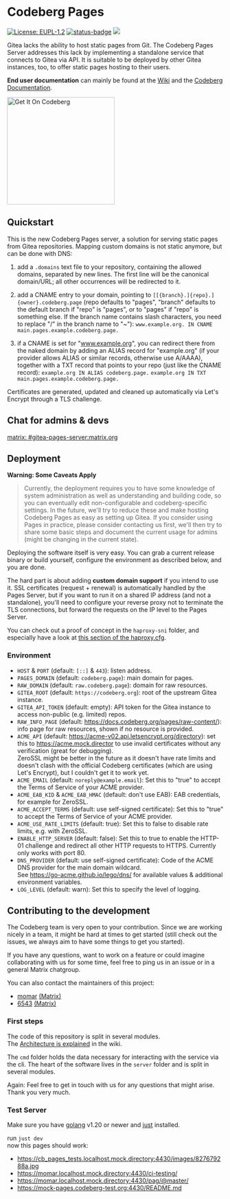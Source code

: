 # Codeberg Pages

[![License: EUPL-1.2](https://img.shields.io/badge/License-EUPL--1.2-blue)](https://opensource.org/license/eupl-1-2/)
[![status-badge](https://ci.codeberg.org/api/badges/Codeberg/pages-server/status.svg)](https://ci.codeberg.org/Codeberg/pages-server)
<a href="https://matrix.to/#/#gitea-pages-server:matrix.org" title="Join the Matrix room at https://matrix.to/#/#gitea-pages-server:matrix.org">
  <img src="https://img.shields.io/matrix/gitea-pages-server:matrix.org?label=matrix">
</a>

Gitea lacks the ability to host static pages from Git.
The Codeberg Pages Server addresses this lack by implementing a standalone service
that connects to Gitea via API.
It is suitable to be deployed by other Gitea instances, too, to offer static pages hosting to their users.

**End user documentation** can mainly be found at the [Wiki](https://codeberg.org/Codeberg/pages-server/wiki/Overview)
and the [Codeberg Documentation](https://docs.codeberg.org/codeberg-pages/).


<a href="https://codeberg.org/Codeberg/pages-server"> <img src="https://codeberg.org/Codeberg/GetItOnCodeberg/raw/branch/main/get-it-on-blue-on-white.svg" alt="Get It On Codeberg" width="250"/> <a/>

## Quickstart

This is the new Codeberg Pages server, a solution for serving static pages from Gitea repositories.
Mapping custom domains is not static anymore, but can be done with DNS:

1) add a `.domains` text file to your repository, containing the allowed domains, separated by new lines. The
first line will be the canonical domain/URL; all other occurrences will be redirected to it.

2) add a CNAME entry to your domain, pointing to `[[{branch}.]{repo}.]{owner}.codeberg.page` (repo defaults to
"pages", "branch" defaults to the default branch if "repo" is "pages", or to "pages" if "repo" is something else.
If the branch name contains slash characters, you need to replace "/" in the branch name to "~"):
  `www.example.org. IN CNAME main.pages.example.codeberg.page.`

3) if a CNAME is set for "www.example.org", you can redirect there from the naked domain by adding an ALIAS record
for "example.org" (if your provider allows ALIAS or similar records, otherwise use A/AAAA), together with a TXT
record that points to your repo (just like the CNAME record):
  `example.org IN ALIAS codeberg.page.`
  `example.org IN TXT main.pages.example.codeberg.page.`

Certificates are generated, updated and cleaned up automatically via Let's Encrypt through a TLS challenge.

## Chat for admins & devs

[matrix: #gitea-pages-server:matrix.org](https://matrix.to/#/#gitea-pages-server:matrix.org)

## Deployment

**Warning: Some Caveats Apply**  
> Currently, the deployment requires you to have some knowledge of system administration as well as understanding and building code,
> so you can eventually edit non-configurable and codeberg-specific settings.
> In the future, we'll try to reduce these and make hosting Codeberg Pages as easy as setting up Gitea.
> If you consider using Pages in practice, please consider contacting us first,
> we'll then try to share some basic steps and document the current usage for admins
> (might be changing in the current state).

Deploying the software itself is very easy. You can grab a current release binary or build yourself,
configure the environment as described below, and you are done.

The hard part is about adding **custom domain support** if you intend to use it.
SSL certificates (request + renewal) is automatically handled by the Pages Server,
but if you want to run it on a shared IP address (and not a standalone),
you'll need to configure your reverse proxy not to terminate the TLS connections,
but forward the requests on the IP level to the Pages Server.

You can check out a proof of concept in the `haproxy-sni` folder,
and especially have a look at [this section of the haproxy.cfg](https://codeberg.org/Codeberg/pages-server/src/branch/main/haproxy-sni/haproxy.cfg#L38).

### Environment

- `HOST` & `PORT` (default: `[::]` & `443`): listen address.
- `PAGES_DOMAIN` (default: `codeberg.page`): main domain for pages.
- `RAW_DOMAIN` (default: `raw.codeberg.page`): domain for raw resources.
- `GITEA_ROOT` (default: `https://codeberg.org`): root of the upstream Gitea instance.
- `GITEA_API_TOKEN` (default: empty): API token for the Gitea instance to access non-public (e.g. limited) repos.
- `RAW_INFO_PAGE` (default: https://docs.codeberg.org/pages/raw-content/): info page for raw resources, shown if no resource is provided.
- `ACME_API` (default: https://acme-v02.api.letsencrypt.org/directory): set this to https://acme.mock.director to use invalid certificates without any verification (great for debugging).  
  ZeroSSL might be better in the future as it doesn't have rate limits and doesn't clash with the official Codeberg certificates (which are using Let's Encrypt), but I couldn't get it to work yet.
- `ACME_EMAIL` (default: `noreply@example.email`): Set this to "true" to accept the Terms of Service of your ACME provider.
- `ACME_EAB_KID` &  `ACME_EAB_HMAC` (default: don't use EAB): EAB credentials, for example for ZeroSSL.
- `ACME_ACCEPT_TERMS` (default: use self-signed certificate): Set this to "true" to accept the Terms of Service of your ACME provider.
- `ACME_USE_RATE_LIMITS` (default: true): Set this to false to disable rate limits, e.g. with ZeroSSL.
- `ENABLE_HTTP_SERVER` (default: false): Set this to true to enable the HTTP-01 challenge and redirect all other HTTP requests to HTTPS. Currently only works with port 80.
- `DNS_PROVIDER` (default: use self-signed certificate): Code of the ACME DNS provider for the main domain wildcard.  
  See https://go-acme.github.io/lego/dns/ for available values & additional environment variables.
- `LOG_LEVEL` (default: warn): Set this to specify the level of logging.


## Contributing to the development

The Codeberg team is very open to your contribution.
Since we are working nicely in a team, it might be hard at times to get started
(still check out the issues, we always aim to have some things to get you started).

If you have any questions, want to work on a feature or could imagine collaborating with us for some time,
feel free to ping us in an issue or in a general Matrix chatgroup.

You can also contact the maintainers of this project:

- [momar](https://codeberg.org/momar) [(Matrix)](https://matrix.to/#/@moritz:wuks.space)
- [6543](https://codeberg.org/6543) [(Matrix)](https://matrix.to/#/@marddl:obermui.de)

### First steps

The code of this repository is split in several modules.  
The [Architecture is explained](https://codeberg.org/Codeberg/pages-server/wiki/Architecture) in the wiki.

The `cmd` folder holds the data necessary for interacting with the service via the cli.
The heart of the software lives in the `server` folder and is split in several modules.

Again: Feel free to get in touch with us for any questions that might arise.
Thank you very much.

### Test Server

Make sure you have [golang](https://go.dev) v1.20 or newer and [just](https://just.systems/man/en/) installed.

run `just dev`  
now this pages should work:
 - https://cb_pages_tests.localhost.mock.directory:4430/images/827679288a.jpg
 - https://momar.localhost.mock.directory:4430/ci-testing/
 - https://momar.localhost.mock.directory:4430/pag/@master/
 - https://mock-pages.codeberg-test.org:4430/README.md

